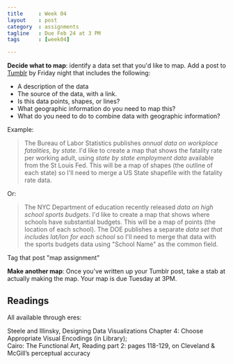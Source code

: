 ```yaml
---
title     : Week 04
layout    : post
category  : assignments
tagline   : Due Feb 24 at 3 PM
tags      : [week04]

---
```


**Decide what to map**: identify a data set that you'd like to map. Add a post to [Tumblr](http://dataskills-class.tumblr.com/) by Friday night that includes the following:

+ A description of the data
+ The source of the data, with a link. 
+ Is this data points, shapes, or lines?
+ What geographic information do you need to map this? 
+ What do you need to do to combine data with geographic information?


Example:

> The Bureau of Labor Statistics publishes _annual data on workplace fatalities, by state_. I'd like to create a map that shows the fatality rate per working adult, using _state by state employment data_ available from the St Louis Fed. This will be a map of shapes (the outline of each state) so I'll need to merge a US State shapefile with the fatality rate data. 

Or:

> The NYC Department of education recently released _data on high school sports budgets_. I'd like to create a map that shows where schools have substantial budgets. This will be a map of points (the location of each school). The DOE publishes a separate _data set that includes lat/lon for each school_ so I'll need to merge that data with the sports budgets data using "School Name" as the common field. 

Tag that post "map assignment"

**Make another map**: Once you've written up your Tumblr post, take a stab at actually making the map.  Your map is due Tuesday at 3PM. 

## Readings 
All available through eres: 

Steele and Illinsky, Designing Data Visualizations Chapter 4: Choose Appropriate Visual Encodings (in Library);   
Cairo: The Functional Art, Reading part 2: pages 118-129, on Cleveland & McGill’s perceptual accuracy
